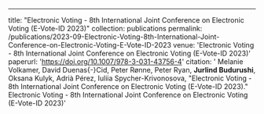 ---
title: "Electronic Voting - 8th International Joint Conference on Electronic Voting (E-Vote-ID 2023)"
collection: publications
permalink: /publications/2023-09-Electronic-Voting-8th-International-Joint-Conference-on-Electronic-Voting-E-Vote-ID-2023
venue: 'Electronic Voting - 8th International Joint Conference on Electronic Voting (E-Vote-ID 2023)'
paperurl: 'https://doi.org/10.1007/978-3-031-43756-4'
citation: ' Melanie Volkamer,  David Duenas{-}Cid,  Peter Rønne,  Peter Ryan,  <b>Jurlind Budurushi</b>,  Oksana Kulyk,  Adrià Pérez,  Iuliia Spycher-Krivonosova, &quot;Electronic Voting - 8th International Joint Conference on Electronic Voting (E-Vote-ID 2023).&quot; Electronic Voting - 8th International Joint Conference on Electronic Voting (E-Vote-ID 2023)'